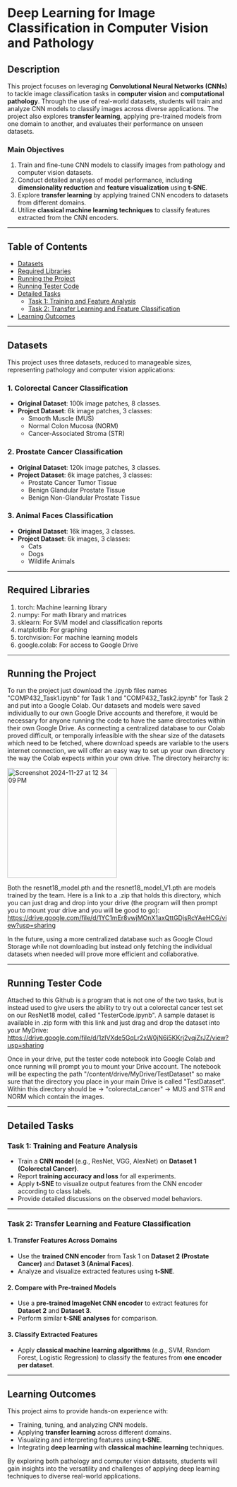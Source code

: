 # **Deep Learning for Image Classification in Computer Vision and Pathology**

## **Description**
This project focuses on leveraging **Convolutional Neural Networks (CNNs)** to tackle image classification tasks in **computer vision** and **computational pathology**. Through the use of real-world datasets, students will train and analyze CNN models to classify images across diverse applications. The project also explores **transfer learning**, applying pre-trained models from one domain to another, and evaluates their performance on unseen datasets.

### **Main Objectives**
1. Train and fine-tune CNN models to classify images from pathology and computer vision datasets.
2. Conduct detailed analyses of model performance, including **dimensionality reduction** and **feature visualization** using **t-SNE**.
3. Explore **transfer learning** by applying trained CNN encoders to datasets from different domains.
4. Utilize **classical machine learning techniques** to classify features extracted from the CNN encoders.

---

## **Table of Contents**
- [Datasets](#datasets)
- [Required Libraries](#required-libraries)
- [Running the Project](#running-the-project)
- [Running Tester Code](#running-tester-code)
- [Detailed Tasks](#detailed-tasks)
  - [Task 1: Training and Feature Analysis](#task-1-training-and-feature-analysis)
  - [Task 2: Transfer Learning and Feature Classification](#task-2-transfer-learning-and-feature-classification)
- [Learning Outcomes](#learning-outcomes)

---

## **Datasets**
This project uses three datasets, reduced to manageable sizes, representing pathology and computer vision applications:

### 1. **Colorectal Cancer Classification**
- **Original Dataset**: 100k image patches, 8 classes.
- **Project Dataset**: 6k image patches, 3 classes:
  - Smooth Muscle (MUS)
  - Normal Colon Mucosa (NORM)
  - Cancer-Associated Stroma (STR)

### 2. **Prostate Cancer Classification**
- **Original Dataset**: 120k image patches, 3 classes.
- **Project Dataset**: 6k image patches, 3 classes:
  - Prostate Cancer Tumor Tissue
  - Benign Glandular Prostate Tissue
  - Benign Non-Glandular Prostate Tissue

### 3. **Animal Faces Classification**
- **Original Dataset**: 16k images, 3 classes.
- **Project Dataset**: 6k images, 3 classes:
  - Cats
  - Dogs
  - Wildlife Animals

---
## **Required Libraries**

1. torch: Machine learning library
2. numpy: For math library and matrices
3. sklearn: For SVM model and classification reports
4. matplotlib: For graphing
5. torchvision: For machine learning models
6. google.colab: For access to Google Drive

---
## **Running the Project**
To run the project just download the .ipynb files names "COMP432_Task1.ipynb" for Task 1 and "COMP432_Task2.ipynb" for Task 2 and put into a Google Colab. Our datasets and models were saved individually to our own Google Drive accounts and therefore, it would be necessary for anyone running the code to have the same directories within their own Google Drive. As connecting a centralized database to our Colab proved difficult, or temporally infeasible with the shear size of the datasets which need to be fetched, where download speeds are variable to the users internet connection, we will offer an easy way to set up your own directory the way the Colab expects within your own drive. The directory heirarchy is:

<img width="248" alt="Screenshot 2024-11-27 at 12 34 09 PM" src="https://github.com/user-attachments/assets/4c4f7da1-a4ef-40f1-ac8a-d16dceb415f8">

Both the resnet18_model.pth and the resnet18_model_V1.pth are models trained by the team. Here is a link to a .zip that holds this directory, which you can just drag and drop into your drive (the program will then prompt you to mount your drive and you will be good to go): https://drive.google.com/file/d/1YC1mEr8vwjMOnX1axQttGDjsRcYAeHCG/view?usp=sharing

In the future, using a more centralized database such as Google Cloud Storage while not downloading but instead only fetching the individual datasets when needed will prove more efficient and collaborative.

---
## **Running Tester Code**
Attached to this Github is a program that is not one of the two tasks, but is instead used to give users the ability to try out a colorectal cancer test set on our ResNet18 model, called "TesterCode.ipynb". A sample dataset is available in .zip form with this link and just drag and drop the dataset into your MyDrive: https://drive.google.com/file/d/1zIVXde5GqLr2xW0jN6i5KKrj2vqiZrJZ/view?usp=sharing

Once in your drive, put the tester code notebook into Google Colab and once running will prompt you to mount your Drive account. The notebook will be expecting the path "/content/drive/MyDrive/TestDataset" so make sure that the directory you place in your main Drive is called "TestDataset". Within this directory should be -> "colorectal_cancer" -> MUS and STR and NORM which contain the images.

---
## **Detailed Tasks**

### **Task 1: Training and Feature Analysis**
- Train a **CNN model** (e.g., ResNet, VGG, AlexNet) on **Dataset 1 (Colorectal Cancer)**.
- Report **training accuracy and loss** for all experiments.
- Apply **t-SNE** to visualize output features from the CNN encoder according to class labels.
- Provide detailed discussions on the observed model behaviors.

---

### **Task 2: Transfer Learning and Feature Classification**

#### **1. Transfer Features Across Domains**
- Use the **trained CNN encoder** from Task 1 on **Dataset 2 (Prostate Cancer)** and **Dataset 3 (Animal Faces)**.
- Analyze and visualize extracted features using **t-SNE**.

#### **2. Compare with Pre-trained Models**
- Use a **pre-trained ImageNet CNN encoder** to extract features for **Dataset 2** and **Dataset 3**.
- Perform similar **t-SNE analyses** for comparison.

#### **3. Classify Extracted Features**
- Apply **classical machine learning algorithms** (e.g., SVM, Random Forest, Logistic Regression) to classify the features from **one encoder per dataset**.

---

## **Learning Outcomes**
This project aims to provide hands-on experience with:
- Training, tuning, and analyzing CNN models.
- Applying **transfer learning** across different domains.
- Visualizing and interpreting features using **t-SNE**.
- Integrating **deep learning** with **classical machine learning** techniques.

By exploring both pathology and computer vision datasets, students will gain insights into the versatility and challenges of applying deep learning techniques to diverse real-world applications.

